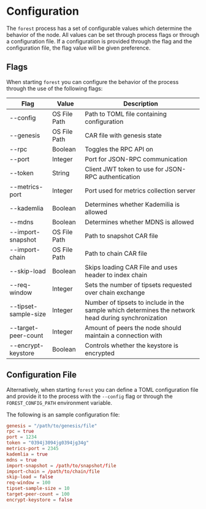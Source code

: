 # Configuration

The `forest` process has a set of configurable values which determine the behavior of the node. All values can be set through process flags or through a configuration file. If a configuration is provided through the flag and the configuration file, the flag value will be given preference.

## Flags

When starting `forest` you can configure the behavior of the process through the use of the following flags:

| Flag | Value | Description |
| ---- | ----- | ----------- |
| --config | OS File Path | Path to TOML file containing configuration |
| --genesis | OS File Path | CAR file with genesis state |
| --rpc | Boolean | Toggles the RPC API on |
| --port | Integer | Port for JSON-RPC communication |
| --token | String | Client JWT token to use for JSON-RPC authentication |
| --metrics-port | Integer | Port used for metrics collection server |
| --kademlia | Boolean | Determines whether Kademilia is allowed |
| --mdns | Boolean | Determines whether MDNS is allowed | 
| --import-snapshot | OS File Path | Path to snapshot CAR file |
| --import-chain | OS File Path | Path to chain CAR file |
| --skip-load | Boolean | Skips loading CAR File and uses header to index chain |
| --req-window | Integer | Sets the number of tipsets requested over chain exchange |
| --tipset-sample-size | Integer | Number of tipsets to include in the sample which determines the network head during synchronization |
| --target-peer-count | Integer | Amount of peers the node should maintain a connection with |
| --encrypt-keystore | Boolean | Controls whether the keystore is encrypted |

## Configuration File

Alternatively, when starting `forest` you can define a TOML configuration file and provide it to the process with the `--config` flag or through the `FOREST_CONFIG_PATH` environment variable.

The following is an sample configuration file: 

```toml
genesis = "/path/to/genesis/file"
rpc = true
port = 1234
token = "0394j3094jg0394jg34g"
metrics-port = 2345
kademlia = true
mdns = true
import-snapshot = /path/to/snapshot/file
import-chain = /path/to/chain/file
skip-load = false
req-window = 100
tipset-sample-size = 10
target-peer-count = 100
encrypt-keystore = false
```